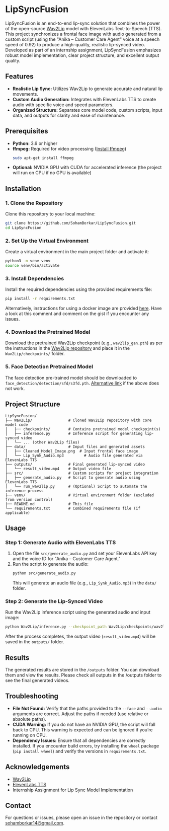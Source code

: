 # LipSyncFusion

LipSyncFusion is an end-to-end lip-sync solution that combines the power of the open-source [Wav2Lip](https://github.com/Rudrabha/Wav2Lip) model with ElevenLabs Text-to-Speech (TTS). This project synchronizes a frontal face image with audio generated from a custom script (using the "Anika – Customer Care Agent" voice at a speech speed of 0.92) to produce a high-quality, realistic lip-synced video. Developed as part of an internship assignment, LipSyncFusion emphasizes robust model implementation, clear project structure, and excellent output quality.

## Features

- **Realistic Lip Sync:** Utilizes Wav2Lip to generate accurate and natural lip movements.
- **Custom Audio Generation:** Integrates with ElevenLabs TTS to create audio with specific voice and speed parameters.
- **Organized Structure:** Separates core model code, custom scripts, input data, and outputs for clarity and ease of maintenance.

## Prerequisites

- **Python:** 3.6 or higher
- **ffmpeg:** Required for video processing ([Install ffmpeg](https://ffmpeg.org/download.html))
  ```bash
  sudo apt-get install ffmpeg
  ```
- **Optional:** NVIDIA GPU with CUDA for accelerated inference (the project will run on CPU if no GPU is available)

## Installation

### 1. Clone the Repository

Clone this repository to your local machine:
```bash
git clone https://github.com/SohamBorkar/LipSyncFusion.git
cd LipSyncFusion
```

### 2. Set Up the Virtual Environment

Create a virtual environment in the main project folder and activate it:
```bash
python3 -m venv venv
source venv/bin/activate
```

### 3. Install Dependencies

Install the required dependencies using the provided requirements file:
```bash
pip install -r requirements.txt
```
Alternatively, instructions for using a docker image are provided [here](https://github.com/Rudrabha/Wav2Lip/issues/175#issuecomment-864222024). Have a look at this comment and comment on the gist if you encounter any issues.

### 4. Download the Pretrained Model

Download the pretrained Wav2Lip checkpoint (e.g., `wav2lip_gan.pth`) as per the instructions in the [Wav2Lip repository](https://github.com/Rudrabha/Wav2Lip) and place it in the `Wav2Lip/checkpoints/` folder.

### 5. Face Detection Pretrained Model

The face detection pre-trained model should be downloaded to `face_detection/detection/sfd/s3fd.pth`. 
[Alternative link](https://drive.google.com/file/d/1pjG8fB8p6fFGAePqBpG-LKjp0hT-KQFj/view?usp=sharing) if the above does not work.

## Project Structure

```
LipSyncFusion/
├── Wav2Lip/                # Cloned Wav2Lip repository with core model code
│   ├── checkpoints/        # Contains pretrained model checkpoint(s)
│   ├── inference.py        # Inference script for generating lip-synced video
│   └── ... (other Wav2Lip files)
├── data/                   # Input files and generated assets
│   ├── Cleaned_Model_Image.png  # Input frontal face image
│   └── Lip_Synk_Audio.mp3         # Audio file generated via ElevenLabs TTS
├── outputs/                # Final generated lip-synced video
│   └── result_video.mp4    # Output video file
├── src/                    # Custom scripts for project integration
│   ├── generate_audio.py   # Script to generate audio using ElevenLabs TTS
│   └── run_wav2lip.py      # (Optional) Script to automate the inference process
├── venv/                   # Virtual environment folder (excluded from version control)
├── README.md               # This file
└── requirements.txt        # Combined requirements file (if applicable)
```

## Usage

### Step 1: Generate Audio with ElevenLabs TTS

1. Open the file `src/generate_audio.py` and set your ElevenLabs API key and the voice ID for "Anika – Customer Care Agent."
2. Run the script to generate the audio:
   ```bash
   python src/generate_audio.py
   ```
   This will generate an audio file (e.g., `Lip_Synk_Audio.mp3`) in the `data/` folder.

### Step 2: Generate the Lip-Synced Video

Run the Wav2Lip inference script using the generated audio and input image:
```bash
python Wav2Lip/inference.py --checkpoint_path Wav2Lip/checkpoints/wav2lip_gan.pth --face data/Cleaned_Model_Image.png --audio data/Lip_Synk_Audio.mp3
```
After the process completes, the output video (`result_video.mp4`) will be saved in the `outputs/` folder.

## Results

The generated results are stored in the `/outputs` folder. You can download them and view the results. Please check all outputs in the /outputs folder to see the final generated videos.

## Troubleshooting

- **File Not Found:** Verify that the paths provided to the `--face` and `--audio` arguments are correct. Adjust the paths if needed (use relative or absolute paths).
- **CUDA Warning:** If you do not have an NVIDIA GPU, the script will fall back to CPU. This warning is expected and can be ignored if you’re running on CPU.
- **Dependency Issues:** Ensure that all dependencies are correctly installed. If you encounter build errors, try installing the `wheel` package (`pip install wheel`) and verify the versions in `requirements.txt`.

## Acknowledgements

- [Wav2Lip](https://github.com/Rudrabha/Wav2Lip)
- [ElevenLabs TTS](https://elevenlabs.io/)
- Internship Assignment for Lip Sync Model Implementation

## Contact

For questions or issues, please open an issue in the repository or contact sohamborkar14@gmail.com.

